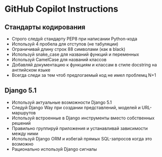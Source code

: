 # GitHub Copilot Instructions

## Стандарты кодирования

- Строго следуй стандарту PEP8 при написании Python-кода
- Используй 4 пробела для отступов (не табуляции)
- Ограничивай длину строк 88 символами (как в black)
- Используй snake_case для названий функций и переменных
- Используй CamelCase для названий классов
- Добавляй документацию к функциям и классам в стиле docstring на английском языке
- Всегда следи за тем чтоб предлогаемый код не имел проблемц N+1

## Django 5.1

- Используй актуальные возможности Django 5.1
- Следуй Django Way при создании представлений, моделей и URL-маршрутов
- Используй встроенные в Django инструменты вместо собственных решений
- Правильно группируй приложения и устанавливай зависимости между ними
- Используй Django ORM и избегай прямых SQL-запросов когда это возможно
- Рационально используй Django сигналы
